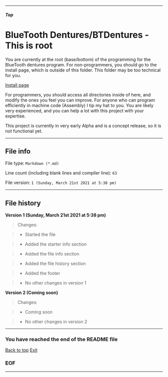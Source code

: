 
***

##### Top

# BlueTooth Dentures/BTDentures - This is root

You are currently at the root (base/bottom) of the programming for the BlueTooth dentures program. For non-programmers, you should go to the install page, which is outside of this folder. This folder may be too technical for you.

[Install page](/README.md)

For programmers, you should access all directories inside of here, and modify the ones you feel you can improve. For anyone who can program efficiently in machine code (Assembly) I tip my hat to you. You are likely very experienced, and you can help a lot with this project with your expertise.

This project is currently in very early Alpha and is a concept release, so it is not functional yet.

***

## File info

File type: `Markdown (*.md)`

Line count (including blank lines and compiler line): `63`

File version: `1 (Sunday, March 21st 2021 at 5:38 pm)`

***

## File history

**Version 1 (Sunday, March 21st 2021 at 5:38 pm)**

> Changes:

> * Started the file

> * Added the starter info section

> * Added the file info section

> * Added the file history section

> * Added the footer

> * No other changes in version 1

**Version 2 (Coming soon)**

> Changes:

> * Coming soon

> * No other changes in version 2

***

### You have reached the end of the README file

[Back to top](#Top) [Exit](https://github.com)

### EOF

***
